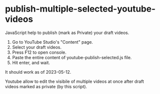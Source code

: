 # publish-multiple-selected-youtube-videos
JavaScript help to publish (mark as Private) your draft videos.

1. Go to YouTube Studio's "Content" page.
2. Select your draft videos.
3. Press F12 to open console.
4. Paste the entire content of youtube-publish-selected.js file.
5. Hit enter, and wait.

It should work as of 2023-05-12.

Youtube allow to edit the visibile of multiple videos at once after draft videos marked as private (by this script).
